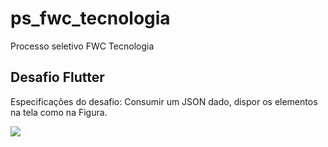 # ps_fwc_tecnologia

Processo seletivo FWC Tecnologia

## Desafio Flutter

Especificações do desafio: Consumir um JSON dado, dispor os elementos na tela como na Figura.

<img src= "https://github.com/italoctb/flutter_fwc_tecnologia_ps/captura_desafio.png"/>

